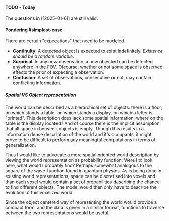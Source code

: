 #### TODO - Today
The questions in [[2025-01-6]] are still valid.
#### Pondering #simplest-case
There are certain "expecations" that need to be modeled.
- **Continuity**: A detected object is expected to exist indefinitely. *Existence should be a random variable.* 
- **Surprisal**: In any new observation, a new objected can be detected anywhere in the FOV. Ofcourse, whether or not some space is observed, effects the prior of expecting a observation.
- **Confusion**: A set of observations, consecutive or not, may contain conflicting information.
##### Spatial VS Object representation
The world can be described as a hierarchical set of objects: there is a floor, on which stands a table, on which stands a display, on which a letter is "printed". This description does lack some spatial information: where on the table is the display located? And of course there is the implicit assumption that all space in between objects is empty. Though this results in a information dense description of the world and it's occupants, it might prove to be difficult to perform any meaningful computations in terms of generalization. 

Thus I would like to advocate a more spatial oriented world description by viewing the world representation as probability function: Were I to look here, what would I probably find? Perhaps somewhat analogous to the square of the wave-function found in quantum physics. As is being done in existing world representations, space can be discretised into voxels and than each voxel would contain a set of probabilities describing the chance to find different objects. The model would then only have to describe the evolution of this voxelized  world.

Since the object centered way of representing the world would provide a compact form, and the data is given in a similar format, functions to traverse between the two representations would be useful. 
